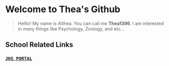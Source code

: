 # **Welcome to Thea's Github**


> Helllo! My name is Althea. You can call me **Thea1396**. I am interested in many things like Psychology, Zoology, and etc...


## **School Related Links**
### [`JHS PORTAL`](https://jhsportal.adnu.edu.ph/)
